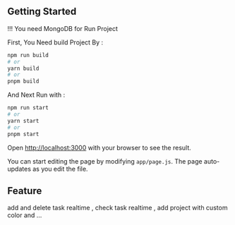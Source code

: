 ## Getting Started

!!! You need MongoDB for Run Project

First, You Need build Project By :

```bash
npm run build
# or
yarn build
# or
pnpm build
```

And Next Run with :

```bash
npm run start
# or
yarn start
# or
pnpm start
```

Open [http://localhost:3000](http://localhost:3000) with your browser to see the result.

You can start editing the page by modifying `app/page.js`. The page auto-updates as you edit the file.

## Feature

add and delete task realtime , check task realtime , add project with custom color and ...
